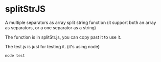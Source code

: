 # splitStrJS

A multiple separators as array split string function    (it support both an array as separators, or a one separator as a string)

The function is in splitStr.js, you can copy past it to use it.

The test.js is just for testing it. (it's using node)

```javascript
node test

```